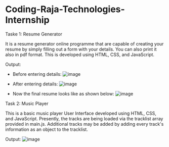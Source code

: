 # Coding-Raja-Technologies-Internship

Taske 1: Resume Generator

It is a resume generator online programme that are capable of creating your resume by simply filling out a form with your details. You can also print it also in pdf format. This is developed using HTML, CSS, and JavaScript.

Output:
- Before entering details:
  ![image](https://github.com/AditiGoyal26/Coding-Raja-Technologies-Internship/assets/129757364/614fd122-59c5-4842-9426-f57a92917f10)

- After entering details:
  ![image](https://github.com/AditiGoyal26/Coding-Raja-Technologies-Internship/assets/129757364/56af58c9-0a49-4c06-b128-72a6793dd8a1)
  
- Now the final resume looks like as shown below:
  ![image](https://github.com/AditiGoyal26/Coding-Raja-Technologies-Internship/assets/129757364/41e8e7c3-d861-473e-82dd-3f782166006b)

Task 2: Music Player

This is a basic music player User Interface developed using HTML, CSS, and JavaScript.
Presently, the tracks are being loaded via the tracklist array provided in main.js. Additional tracks may be added by adding every track's information as an object to the tracklist.

Output:
![image](https://github.com/AditiGoyal26/Coding-Raja-Technologies-Internship/assets/129757364/0ece4e1a-d3f6-49f3-b948-f9f4167bfa2b)
